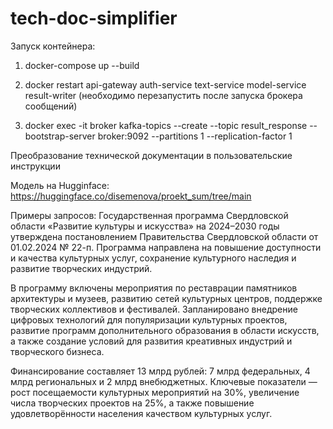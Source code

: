 # tech-doc-simplifier
Запуск контейнера:
1. docker-compose up --build

2. docker restart api-gateway auth-service text-service model-service result-writer
(необходимо перезапустить после запуска брокера сообщений)

3. docker exec -it broker kafka-topics --create --topic result_response --bootstrap-server broker:9092 --partitions 1 --replication-factor 1

Преобразование технической документации в пользовательские инструкции

Модель на Hugginface: https://huggingface.co/disemenova/proekt_sum/tree/main

Примеры запросов:
Государственная программа Свердловской области «Развитие культуры и искусства» на 2024–2030 годы утверждена постановлением Правительства Свердловской области от 01.02.2024 № 22-п. Программа направлена на повышение доступности и качества культурных услуг, сохранение культурного наследия и развитие творческих индустрий.

В программу включены мероприятия по реставрации памятников архитектуры и музеев, развитию сетей культурных центров, поддержке творческих коллективов и фестивалей. Запланировано внедрение цифровых технологий для популяризации культурных проектов, развитие программ дополнительного образования в области искусств, а также создание условий для развития креативных индустрий и творческого бизнеса.

Финансирование составляет 13 млрд рублей: 7 млрд федеральных, 4 млрд региональных и 2 млрд внебюджетных. Ключевые показатели — рост посещаемости культурных мероприятий на 30%, увеличение числа творческих проектов на 25%, а также повышение удовлетворённости населения качеством культурных услуг.




